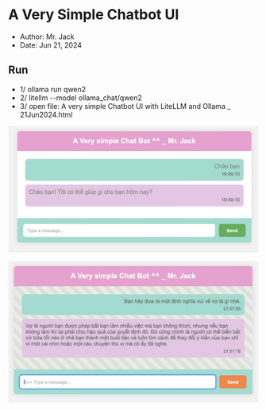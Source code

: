 # A Very Simple Chatbot UI
- Author: Mr. Jack
- Date: Jun 21, 2024

## Run
- 1/ ollama run qwen2
- 2/ litellm --model ollama_chat/qwen2
- 3/ open file: A very simple Chatbot UI with LiteLLM and Ollama _ 21Jun2024.html

![alt-text](https://github.com/Mr-Jack-Tung/A-Very-Simple-Chatbot-UI/blob/main/Screenshot%20A%20Very%20Simple%20Chatbot%20UI%202024-06-21.jpg)

![alt-text](https://github.com/Mr-Jack-Tung/A-Very-Simple-Chatbot-UI/blob/main/Screenshot%20A%20Very%20Simple%20Chatbot%20UI%202024-06-21%20_%202.jpg)
